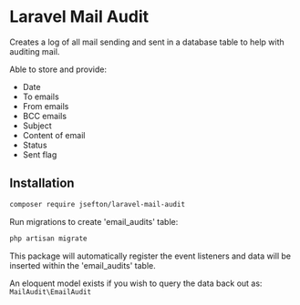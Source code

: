 # Laravel Mail Audit

Creates a log of all mail sending and sent in a database table to help with auditing mail.

Able to store and provide:

- Date
- To emails
- From emails
- BCC emails
- Subject
- Content of email
- Status
- Sent flag


## Installation

```bash
composer require jsefton/laravel-mail-audit
```

Run migrations to create 'email_audits' table:
```bash
php artisan migrate
```

This package will automatically register the event listeners and data will be inserted within the 'email_audits' table.

An eloquent model exists if you wish to query the data back out as: `MailAudit\EmailAudit`
